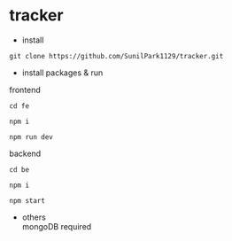 # tracker

- install<br/>
```
git clone https://github.com/SunilPark1129/tracker.git
```

- install packages & run<br/>

frontend
```
cd fe
```
```
npm i
```
```
npm run dev
```

backend
```
cd be
```
```
npm i
```
```
npm start
```

- others<br/>
mongoDB required
